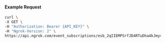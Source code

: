 <!-- Code generated for API Clients. DO NOT EDIT. -->

#### Example Request

```bash
curl \
-X GET \
-H "Authorization: Bearer {API_KEY}" \
-H "Ngrok-Version: 2" \
https://api.ngrok.com/event_subscriptions/esb_2qIIEMPSrfJD4RTuDha4kJmyvLU/sources/ip_policy_updated.v0
```
